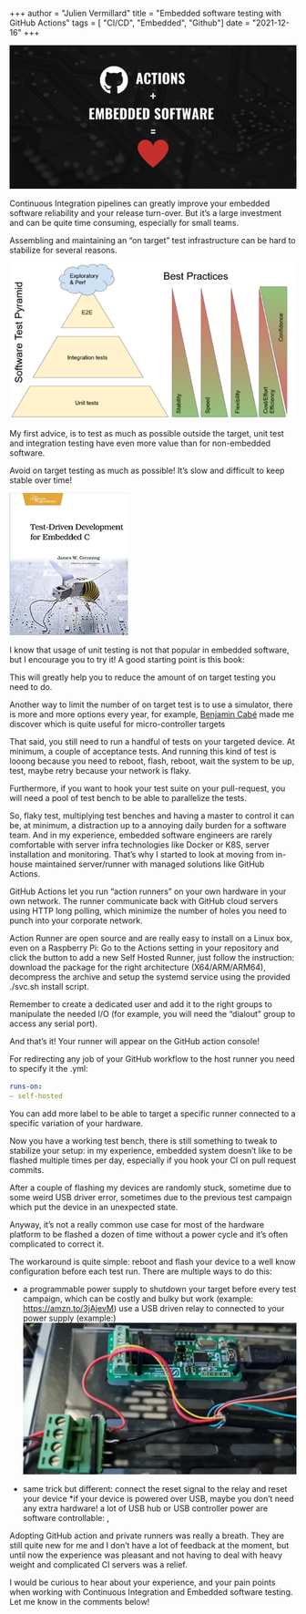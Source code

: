 +++
author = "Julien Vermillard"
title = "Embedded software testing with GitHub Actions"
tags = [ "CI/CD", "Embedded", "Github"]
date = "2021-12-16"
+++

![Test Pyramid](/images/gha.png)

Continuous Integration pipelines can greatly improve your embedded software reliability and your release turn-over. But it’s a large investment and can be quite time consuming, especially for small teams.

Assembling and maintaining an “on target” test infrastructure can be hard to stabilize for several reasons.

![Test Pyramid](/images/test-pyramid.png)

My first advice, is to test as much as possible outside the target, unit test and integration testing have even more value than for non-embedded software.

Avoid on target testing as much as possible! It’s slow and difficult to keep stable over time!

![Test-Driven Development for embedded C](/images/tddfe.png)

I know that usage of unit testing is not that popular in embedded software, but I encourage you to try it! A good starting point is this book: [](https://amzn.to/30S1k0W)

This will greatly help you to reduce the amount of on target testing you need to do.

Another way to limit the number of on target test is to use a simulator, there is more and more options every year, for example, [Benjamin Cabé](https://twitter.com/kartben) made me discover [](https://renode.io/) which is quite useful for micro-controller targets

That said, you still need to run a handful of tests on your targeted device. At minimum, a couple of acceptance tests. And running this kind of test is looong because you need to reboot, flash, reboot, wait the system to be up, test, maybe retry because your network is flaky.

Furthermore, if you want to hook your test suite on your pull-request, you will need a pool of test bench to be able to parallelize the tests.

So, flaky test, multiplying test benches and having a master to control it can be, at minimum, a distraction up to a annoying daily burden for a software team. And in my experience, embedded software engineers are rarely comfortable with server infra technologies like Docker or K8S, server installation and monitoring. That’s why I started to look at moving from in-house maintained server/runner with managed solutions like GitHub Actions.

GitHub Actions let you run “action runners” on your own hardware in your own network. The runner communicate back with GitHub cloud servers using HTTP long polling, which minimize the number of holes you need to punch into your corporate network.

Action Runner are open source and are really easy to install on a Linux box, even on a Raspberry Pi: Go to the Actions setting in your repository and click the button to add a new Self Hosted Runner, just follow the instruction: download the package for the right architecture (X64/ARM/ARM64), decompress the archive and setup the systemd service using the provided ./svc.sh install script.

Remember to create a dedicated user and add it to the right groups to manipulate the needed I/O (for example, you will need the “dialout” group to access any serial port).

And that’s it! Your runner will appear on the GitHub action console!

For redirecting any job of your GitHub workflow to the host runner you need to specify it the .yml:

```yaml
runs-on:
— self-hosted
```

You can add more label to be able to target a specific runner connected to a specific variation of your hardware.

Now you have a working test bench, there is still something to tweak to stabilize your setup: in my experience, embedded system doesn’t like to be flashed multiple times per day, especially if you hook your CI on pull request commits.

After a couple of flashing my devices are randomly stuck, sometime due to some weird USB driver error, sometimes due to the previous test campaign which put the device in an unexpected state.

Anyway, it’s not a really common use case for most of the hardware platform to be flashed a dozen of time without a power cycle and it’s often complicated to correct it.

The workaround is quite simple: reboot and flash your device to a well know configuration before each test run. There are multiple ways to do this:

* a programmable power supply to shutdown your target before every test campaign, which can be costly and bulky but work (example: https://amzn.to/3jAjevM) use a USB driven relay to connected to your power supply (example:[](https://amzn.to/3GkzKd1))
![Reset using a relay](/images/relay.png)

* same trick but different: connect the reset signal to the relay and reset your device 
*if your device is powered over USB, maybe you don’t need any extra hardware! a lot of USB hub or USB controller power are software controllable: [](https://github.com/mvp/uhubctl),

Adopting GitHub action and private runners was really a breath. They are still quite new for me and I don’t have a lot of feedback at the moment, but until now the experience was pleasant and not having to deal with heavy weight and complicated CI servers was a relief.

I would be curious to hear about your experience, and your pain points when working with Continuous Integration and Embedded software testing. Let me know in the comments below!
